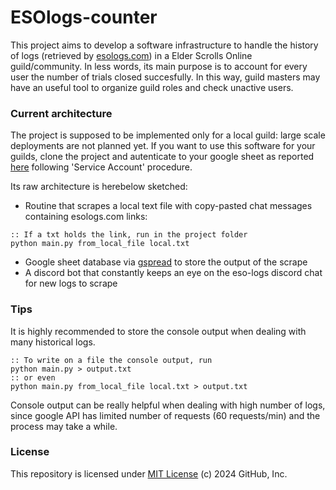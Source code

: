 #  ESOlogs-counter
This project aims to develop a software infrastructure to handle the history of logs (retrieved by [esologs.com](https://www.esologs.com)) in a Elder Scrolls Online guild/community. In less words, its main purpose is to account for every user the number of trials closed succesfully. In this way, guild masters may have an useful tool to organize guild roles and check unactive users.

### Current architecture
The project is supposed to be implemented only for a local guild: large scale deployments are not planned yet. If you want to use this software for your guilds, clone the project and autenticate to your google sheet as reported [here](https://docs.gspread.org/en/latest/oauth2.html) following 'Service Account' procedure.

Its raw architecture is herebelow sketched:
* Routine that scrapes a local text file with copy-pasted chat messages containing esologs.com links:
```
:: If a txt holds the link, run in the project folder
python main.py from_local_file local.txt
```
* Google sheet database via [gspread](https://docs.gspread.org/en/latest/index.html) to store the output of the scrape
* A discord bot that constantly keeps an eye on the eso-logs discord chat for new logs to scrape

### Tips
It is highly recommended to store the console output when dealing with many historical logs.
```
:: To write on a file the console output, run
python main.py > output.txt
:: or even
python main.py from_local_file local.txt > output.txt
```
Console output can be really helpful when dealing with high number of logs, since google API has limited number of requests (60 requests/min) and the process may take a while.

### License
This repository is licensed under [MIT License](LICENSE) (c) 2024 GitHub, Inc.